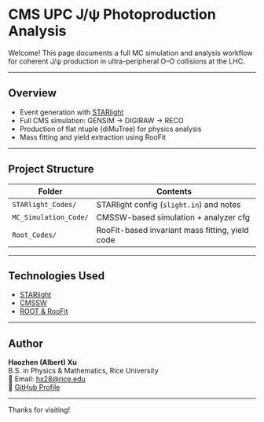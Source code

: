 # CMS UPC J/ψ Photoproduction Analysis

Welcome! This page documents a full MC simulation and analysis workflow for coherent J/ψ production in ultra-peripheral O–O collisions at the LHC.

---

## Overview

- Event generation with [STARlight](https://starlight.hepforge.org/)
- Full CMS simulation: GENSIM → DIGIRAW → RECO
- Production of flat ntuple (diMuTree) for physics analysis
- Mass fitting and yield extraction using RooFit

---

## Project Structure

| Folder              | Contents                                       |
|---------------------|------------------------------------------------|
| `STARlight_Codes/`  | STARlight config (`slight.in`) and notes       |
| `MC_Simulation_Code/` | CMSSW-based simulation + analyzer cfg         |
| `Root_Codes/`       | RooFit-based invariant mass fitting, yield code|

---

## Technologies Used

- [STARlight](https://starlight.hepforge.org/)
- [CMSSW](https://github.com/cms-sw/cmssw)
- [ROOT & RooFit](https://root.cern/)

---

## Author

**Haozhen (Albert) Xu**  
B.S. in Physics & Mathematics, Rice University  
📧 Email: hx28@rice.edu  
🔗 [GitHub Profile](https://github.com/Albert-Xu416)

---

Thanks for visiting!
